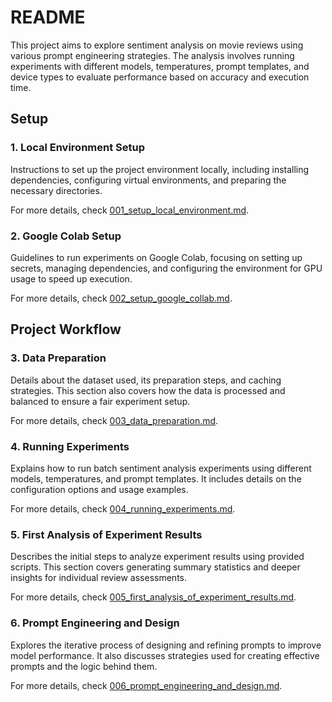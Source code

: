 # README

This project aims to explore sentiment analysis on movie reviews using various prompt engineering strategies.
The analysis involves running experiments with different models, temperatures, prompt templates, and device types
to evaluate performance based on accuracy and execution time.

## Setup

### 1. Local Environment Setup

Instructions to set up the project environment locally, including installing dependencies, configuring virtual environments,
and preparing the necessary directories.

For more details, check [001_setup_local_environment.md](docs/001_setup_local_environment.md).

### 2. Google Colab Setup

Guidelines to run experiments on Google Colab, focusing on setting up secrets, managing dependencies, and
configuring the environment for GPU usage to speed up execution.

For more details, check [002_setup_google_collab.md](docs/002_setup_google_collab.md).

## Project Workflow

### 3. Data Preparation

Details about the dataset used, its preparation steps, and caching strategies. This section also covers how the
data is processed and balanced to ensure a fair experiment setup.

For more details, check [003_data_preparation.md](docs/003_data_preparation.md).

### 4. Running Experiments

Explains how to run batch sentiment analysis experiments using different models, temperatures, and prompt templates.
It includes details on the configuration options and usage examples.

For more details, check [004_running_experiments.md](docs/004_running_experiments.md).

### 5. First Analysis of Experiment Results

Describes the initial steps to analyze experiment results using provided scripts. This section covers generating summary
statistics and deeper insights for individual review assessments.

For more details, check [005_first_analysis_of_experiment_results.md](docs/005_first_analysis_of_experiment_results.md).

### 6. Prompt Engineering and Design

Explores the iterative process of designing and refining prompts to improve model performance. It also discusses strategies
used for creating effective prompts and the logic behind them.

For more details, check [006_prompt_engineering_and_design.md](docs/006_prompt_engineering_and_design.md).
